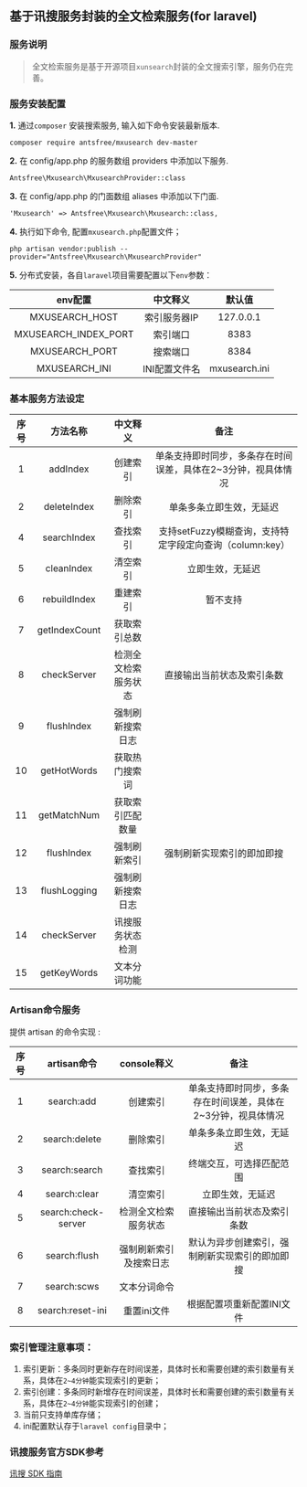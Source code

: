 ## 基于讯搜服务封装的全文检索服务(for laravel)

### 服务说明
>全文检索服务是基于开源项目`xunsearch`封装的全文搜索引擎，服务仍在完善。

### 服务安装配置
**1.** 通过`composer` 安装搜索服务, 输入如下命令安装最新版本.

```
composer require antsfree/mxusearch dev-master
```

**2.** 在 config/app.php 的服务数组 providers 中添加以下服务.

```
Antsfree\Mxusearch\MxusearchProvider::class
```

**3.** 在  config/app.php 的门面数组  aliases 中添加以下门面. 

```
'Mxusearch' => Antsfree\Mxusearch\Mxusearch::class,
```


**4.** 执行如下命令, 配置`mxusearch.php`配置文件；

```
php artisan vendor:publish --provider="Antsfree\Mxusearch\MxusearchProvider"
```

**5.** 分布式安装，各自`laravel`项目需要配置以下`env`参数：

| env配置 | 中文释义 | 默认值 |
| :--: | :--: | :--: |
| MXUSEARCH\_HOST | 索引服务器IP | 127.0.0.1 | 
| MXUSEARCH\_INDEX_PORT | 索引端口 | 8383 |
| MXUSEARCH\_PORT | 搜索端口 | 8384 |
| MXUSEARCH\_INI | INI配置文件名 | mxusearch.ini |

### 基本服务方法设定


| 序号 | 方法名称 | 中文释义 | 备注 | 
| :--: | :--: |:--: |:--: |
| 1 | addIndex | 创建索引| 单条支持即时同步，多条存在时间误差，具体在2~3分钟，视具体情况 |
| 2 | deleteIndex | 删除索引 | 单条多条立即生效，无延迟 |
| 4 | searchIndex | 查找索引 | 支持setFuzzy模糊查询，支持特定字段定向查询（column:key） |
| 5 | cleanIndex | 清空索引 | 立即生效，无延迟 |
| 6 | rebuildIndex | 重建索引 | 暂不支持 | 
| 7 | getIndexCount | 获取索引总数 |  |
| 8 | checkServer | 检测全文检索服务状态 | 直接输出当前状态及索引条数 |
| 9| flushIndex | 强制刷新搜索日志 |  |
| 10| getHotWords | 获取热门搜索词 |  |
| 11| getMatchNum | 获取索引匹配数量 |  |
| 12| flushIndex | 强制刷新索引 | 强制刷新实现索引的即加即搜 |
| 13| flushLogging | 强制刷新搜索日志 |  |
| 14| checkServer | 讯搜服务状态检测 |  |
| 15| getKeyWords | 文本分词功能 |  |

### Artisan命令服务


提供 artisan 的命令实现 :


| 序号 | artisan命令 | console释义 | 备注 | 
| :--: | :--: |:--: |:--: |
| 1 | search:add | 创建索引 | 单条支持即时同步，多条存在时间误差，具体在2~3分钟，视具体情况 |
| 2 | search:delete | 删除索引 | 单条多条立即生效，无延迟 |
| 3 | search:search | 查找索引 | 终端交互，可选择匹配范围 |
| 4 | search:clear | 清空索引 |  立即生效，无延迟 |
| 5 | search:check-server | 检测全文检索服务状态 | 直接输出当前状态及索引条数 |
| 6 | search:flush | 强制刷新索引及搜索日志 | 默认为异步创建索引，强制刷新实现索引的即加即搜 |
| 7 | search:scws | 文本分词命令 |  |
| 8 | search:reset-ini | 重置ini文件 | 根据配置项重新配置INI文件 |


### 索引管理注意事项：

1. 索引更新：多条同时更新存在时间误差，具体时长和需要创建的索引数量有关系，具体在`2~4分钟`能实现索引的更新；
2. 索引创建：多条同时新增存在时间误差，具体时长和需要创建的索引数量有关系，具体在`2~4分钟`能实现索引的创建；
3. 当前只支持单库存储；
4. ini配置默认存于`laravel config`目录中；


### 讯搜服务官方SDK参考
[讯搜 SDK 指南](http://www.xunsearch.com/doc/php/guide/start.overview)